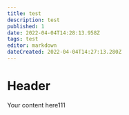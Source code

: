 ```yaml
---
title: test
description: test
published: 1
date: 2022-04-04T14:28:13.958Z
tags: test
editor: markdown
dateCreated: 2022-04-04T14:27:13.280Z
---
```


# Header
Your content here111
